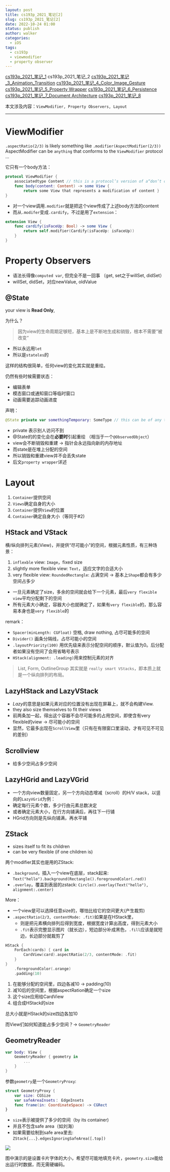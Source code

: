 ```yaml
---
layout: post
title: cs193p_2021_笔记[2]
slug: cs193p_2021_笔记[2]
date: 2022-10-24 01:00
status: publish
author: walker
categories: 
  - iOS
tags:
  - cs193p
  - viewmodifier
  - property observer
---
```


[cs193p_2021_笔记_1](https://www.jianshu.com/p/998b0ef4a2cd)
cs193p_2021_笔记_2
[cs193p_2021_笔记_3_Animation_Transition](https://www.jianshu.com/p/d103f8d12052)
[cs193p_2021_笔记_4_Color_Image_Gesture](https://www.jianshu.com/p/41e7309c7f55)
[cs193p_2021_笔记_5_Property Wrapper](https://www.jianshu.com/p/e3c2ee1628c6)
[cs193p_2021_笔记_6_Persistence](https://www.jianshu.com/p/a315274a4fd2)
[cs193p_2021_笔记_7_Document Architecture](https://www.jianshu.com/p/f4ae879eef9c)
[cs193p_2021_笔记_8](https://www.jianshu.com/p/2136bdc2c6f6)

本文涉及内容：`ViewModifier, Property Observers, Layout`

----

# ViewModifier

`.aspectRatio(2/3)` is likely something like `.modifier(AspectModifier(2/3))` AspectModifier can be `anything` that conforms to the `ViewModifier` protocol ...

它只有一个body方法：
```swift
protocol ViewModifier {
    associatedtype Content // this is a protocol’s version of a“don’t care” 
    func body(content: Content) -> some View {
        return some View that represents a modification of content }
}
```

* 对一个view调用`.modifier`就是把这个view传成了上述body方法的content
* 而从`.modifer`变成`.cardify`，不过是用了`extension`：
```swift
extension View {
    func cardify(isFaceUp: Bool) -> some View {
        return self.modifier(Cardify(isFaceUp: isFaceUp))
    }
}
```

# Property Observers

* 语法长得像`computed var`, 但完全不是一回事 （get, set之于willSet, didSet）
* willSet, didSet，对应newValue, oldValue

## @State

your view is **Read Only**, 

为什么？
> 因为view的生命周期足够短，基本上是不断地生成和销毁，根本不需要”被改变“

* 所以永远用`let`
* 所以是`stateles`的

这样的结构很简单，任何view的变化其实就是重绘。

仍然有些时候需要状态：
- 编辑表单
- 模态窗口或通知窗口等临时窗口
- 动画需要追踪动画进度

声明：
```swift
@State private var somethingTemporary: SomeType // this can be of any type
```
* private 表示别人访问不到
* @State的的变化会在**必要时**引起重绘 （相当于一个`@ObservedObject`）
* view会不断销毁和重建 -> 指针会永远指向新的内存地址
* 而state是在堆上分配的空间
* 所以销毁和重建view并不会丢失state
* 后文`property wrapper`详述

# Layout

1. `Container`提供空间
2. `Views`确定自身的大小
3. `Container`提供`View`的位置
4. `Container`确定自身大小（等同于#2)

## HStack and VStack

横/纵向排列元素(View)，并提供“尽可能小”的空间，根据元素性质，有三种场景：
1. `inflexble` view: `Image`，fixed size
2. slightly more flexible view: `Text`，适应文字的合适大小
3. very flexible view: `RoundedRectangle`: 占满空间 -> 基本上`Shape`都会有多少空间占多少

* 一旦元素确定了size，多余的空间就会给下一个元素，最后`very flexible view`平均分配剩下的空间
* 所有元素大小确定，容器大小也就确定了，如果有`very flexible`的，那么容易本身也是`very flexible`的

remark：
* `Spacer(minLength: CGFloat)` 空格, draw nothing, 占尽可能多的空间
* `Divider()` 画条分隔线，占尽可能小的空间
* `.layoutPriority(100)` 用优先级来表示分配空间的顺序，默认值为0。后分配者如果没有空间了会用省略号表示
* `HStack(alignment: .leading)`用来控制元素的对齐

> List, Form, OutlineGroup 其实就是 `really smart VStacks`，即本质上就是一个纵向排列的布局。

## LazyHStack and LazyVStack

* *Lazy*的意思是如果元素对应的位置没有出现在屏幕上，就不会构建View.
* they also size themselves to fit their views
* 前两条加一起，得出这个容器不会尽可能多的占用空间，即使含有very flexible的view -> 尽可能小的空间
* 显然，它最多出现在`ScrollView`里（只有在有限窗口里滚动，才有可见不可见的差别）

## Scrollview

* 给多少空间占多少空间

## LazyHGrid and LazyVGrid

* 一个方向view数量固定，另一个方向动态增减（scroll）的H/V stack，以竖向的`LazyVGrid`为例：
* 确定每行元素个数，多少行由元素总数决定
* 或者确定元素大小，在行方向铺满后，再往下一行铺
* HGrid方向则是先纵向铺满，再水平铺

## ZStack

* sizes itself to fit its children
* can be very flexible (if one children is)

两个modifier其实也是用的ZStack:
* `.background`，插入一个view在底层，stack起来: `Text("hello").background(Rectangle().foregroundColor(.red))`
* `.overlay`，覆盖到表层的zstack: `Circle().overlay(Text("hello"), alignment:.center)`

More：
* 一个view是可以选择任意size的，哪怕比给它的空间更大(产生裁剪)
* `.aspectRatio(2/3, contentMode: .fit)`如果是在HStack里，
    * 则是把元素横向排列后得到宽度，根据宽度计算出高度，得到元素大小
    * `.fit`表示完整显示图片（就长边），短边部分补成黑色，`.fill`应该是就短边，长边部分就裁剪了

```swift
HStack {
    ForEach(cards) { card in
        CardView(card).aspectRatio(2/3, contentMode: .fit)
    }
}
    .foregroundColor(.orange)
    .padding(10)
```
1. 在能够分配的空间里，四边各减10 -> padding(10)
2. 减10后的空间里，根据aspectRation确定一个size
3. 这个size应用给CardView
4. 组合成HStack的size

总大小就是HStack的size四边各加10

而View们如何知道能占多少空间？-> `GeometryReader`

## GeometryReader

```swift
var body: View {
    GeometryReader { geometry in
        ...
    }
}
```
参数`geometry`是一个`GeometryProxy`:

```swift
struct GeometryProxy {
    var size: CGSize
    var safeAreaInsets： EdgeInsets
    func frame(in: CoordinateSpace) -> CGRect
}
```
* `size`表示被提供了多少的空间（by its container)
* 并且不包含safe area（如刘海）
* 如果需要绘制到safe area里去: `ZStack{...}.edgesIgnoringSafeArea([.top])`

![](../assets/1859625-be01f1f709dc84eb.png)

图中演示的是设置卡片字体的大小，希望尽可能地填充卡片，`geometry.size`能给出运行时数据，而无需硬编码。
